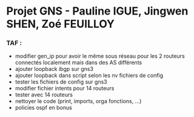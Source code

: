 # Projet GNS - Pauline IGUE, Jingwen SHEN, Zoé FEUILLOY
### TAF :
* modifier gen_ip pour avoir le même sous réseau pour les 2 routeurs connectés localement mais dans des AS différents
* ajouter loopback ibgp sur gns3
* ajouter loopback dans script selon les nv fichiers de config
* tester les fichiers de config sur gns3
* modifier fichier intents pour 14 routeurs
* tester avec 14 routeurs
* nettoyer le code (print, imports, orga fonctions, ...)
* policies ospf en bonus